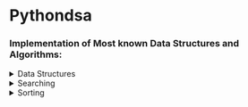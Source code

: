  # Pythondsa 
 ### Implementation of Most known Data Structures and Algorithms:
 
 <details>
    <summary>Data Structures</summary>
 
 -  [Queue by Stacks](https://github.com/shivammehta007/pythondsa/blob/master/structures/queue_by_stack.py) : [Pylint Score](https://github.com/shivammehta007/pythondsa/blob/master/structures/pylint_scores/queue_by_stackpy_pylint.out)
 -  [Stack by Queues](https://github.com/shivammehta007/pythondsa/blob/master/structures/stack_by_queues.py) : [Pylint Score](https://github.com/shivammehta007/pythondsa/blob/master/structures/pylint_scores/stackbyqueuespy_pylint.out)
 -  [Linked List](https://github.com/shivammehta007/pythondsa/blob/master/structures/linkedlists.py) : [Pylint Score](https://github.com/shivammehta007/pythondsa/blob/master/structures/pylint_scores/linkedlistspy_pylint.out)
 -  [Doubly Linked List](https://github.com/shivammehta007/pythondsa/blob/master/structures/doublelinkedlist.py) : [Pylint Score](https://github.com/shivammehta007/pythondsa/blob/master/structures/pylint_scores/doublelinkedlist_pylint.out)
 
 
 </details>

 
<details>
    <summary>Searching</summary>
 
 -  [Binary](https://github.com/shivammehta007/pythondsa/blob/master/search/binary.py) : [Pylint Score](https://github.com/shivammehta007/pythondsa/blob/master/search/pylint_score/binarypy_pylint.out)
 -  [Linear](https://github.com/shivammehta007/pythondsa/blob/master/search/linear.py) : [Pylint Score](https://github.com/shivammehta007/pythondsa/blob/master/search/pylint_score/linearpy_pylint.out)
 
 </details>

<details>
    <summary>Sorting</summary>
 
 -  [Selection](https://github.com/shivammehta007/pythondsa/blob/master/sort/selection.py) : [Pylint Score](https://github.com/shivammehta007/pythondsa/blob/master/sort/pylint_scores/selection_sort_pylint.out)
 -  [Insertion](https://github.com/shivammehta007/pythondsa/blob/master/sort/insertion.py) : [Pylint Score](https://github.com/shivammehta007/pythondsa/blob/master/sort/pylint_scores/insertion_sort_pylint.out)
 -  [Quick](https://github.com/shivammehta007/pythondsa/blob/master/sort/quick.py) : [Pylint Score](https://github.com/shivammehta007/pythondsa/blob/master/sort/pylint_scores/quick_sort_pylint.out)
 
 </details>
